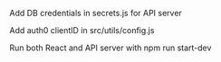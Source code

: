 Add DB credentials in secrets.js for API server

Add auth0 clientID in src/utils/config.js

Run both React and API server with npm run start-dev